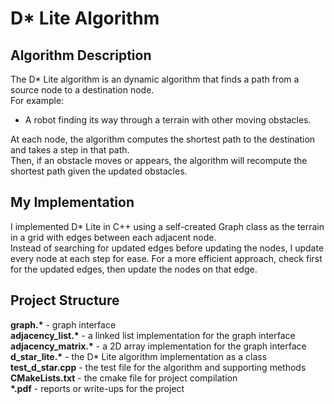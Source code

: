 # D* Lite Algorithm

## Algorithm Description
The D* Lite algorithm is an dynamic algorithm that finds a path from a source node to a destination node.  
For example:  
* A robot finding its way through a terrain with other moving obstacles.

At each node, the algorithm computes the shortest path to the destination and takes a step in that path.  
Then, if an obstacle moves or appears, the algorithm will recompute the shortest path given the updated obstacles.

## My Implementation
I implemented D* Lite in C++ using a self-created Graph class as the terrain in a grid with edges between each adjacent node.  
Instead of searching for updated edges before updating the nodes, I update every node at each step for ease. For a more efficient approach, check first for the updated edges, then update the nodes on that edge.

## Project Structure
**graph.\*** - graph interface  
**adjacency_list.\*** - a linked list implementation for the graph interface  
**adjacency_matrix.\*** - a 2D array implementation for the graph interface  
**d_star_lite.\*** - the D* Lite algorithm implementation as a class  
**test_d_star.cpp** - the test file for the algorithm and supporting methods  
**CMakeLists.txt** - the cmake file for project compilation  
**\*.pdf** - reports or write-ups for the project  